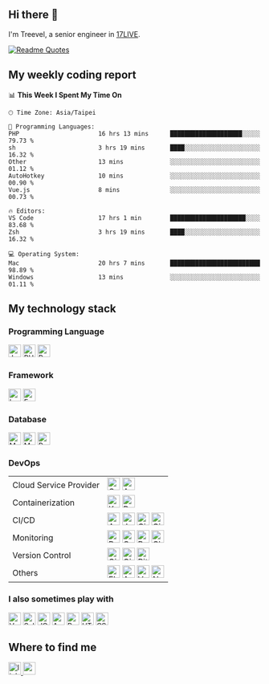 ## Hi there 👋

I'm Treevel, a senior engineer in <a href="https://17.live/en">17LIVE</a>.

[![Readme Quotes](https://quotes-github-readme.vercel.app/api?quote="Focus%20on%20the%20user%2C%20identify%20real%20needs%20and%20pursue%20the%20authentic%20product."&type=horizontal&theme=monokai)](https://github.com/piyushsuthar/github-readme-quotes)

## My weekly coding report

<!--START_SECTION:waka-->
📊 **This Week I Spent My Time On** 

```text
🕑︎ Time Zone: Asia/Taipei

💬 Programming Languages: 
PHP                      16 hrs 13 mins      ████████████████████░░░░░   79.73 % 
sh                       3 hrs 19 mins       ████░░░░░░░░░░░░░░░░░░░░░   16.32 % 
Other                    13 mins             ░░░░░░░░░░░░░░░░░░░░░░░░░   01.12 % 
AutoHotkey               10 mins             ░░░░░░░░░░░░░░░░░░░░░░░░░   00.90 % 
Vue.js                   8 mins              ░░░░░░░░░░░░░░░░░░░░░░░░░   00.73 % 

🔥 Editors: 
VS Code                  17 hrs 1 min        █████████████████████░░░░   83.68 % 
Zsh                      3 hrs 19 mins       ████░░░░░░░░░░░░░░░░░░░░░   16.32 % 

💻 Operating System: 
Mac                      20 hrs 7 mins       █████████████████████████   98.89 % 
Windows                  13 mins             ░░░░░░░░░░░░░░░░░░░░░░░░░   01.11 % 
```


<!--END_SECTION:waka-->

## My technology stack

### Programming Language

<div>
  <img src="https://img.shields.io/badge/JavaScript-282C34?logo=javascript" alt="JavaScript logo" title="JavaScript" height="25" />
  <img src="https://img.shields.io/badge/PHP-282C34?logo=php"               alt="PHP logo"        title="PHP"        height="25" />
  <img src="https://img.shields.io/badge/Python-282C34?logo=python"         alt="Python logo"     title="Python"     height="25" />
</div>

### Framework

<div>
  <img src="https://img.shields.io/badge/Laravel-282C34?logo=laravel" alt="Laravel logo" title="Laravel" height="25" />
  <img src="https://img.shields.io/badge/Express-282C34?logo=express" alt="Express logo" title="Express" height="25" />
</div>

### Database

<div>
  <img src="https://img.shields.io/badge/MySQL-282C34?logo=mysql"     alt="MySQL logo"   title="MySQL"   height="25" />
  <img src="https://img.shields.io/badge/MongoDB-282C34?logo=mongodb" alt="MongoDB logo" title="MongoDB" height="25" />
  <img src="https://img.shields.io/badge/Redis-282C34?logo=redis"     alt="Redis logo"   title="Redis"   height="25" />
</div>

### DevOps

<table>
    <tr>
        <td>Cloud Service Provider</td>
        <td>
          <div>
            <img src="https://img.shields.io/badge/GCP-282C34?logo=googlecloud" alt="GCP logo" title="GCP" height="25" />
            <img src="https://img.shields.io/badge/AWS-282C34?logo=amazonaws"   alt="AWS logo" title="AWS" height="25" />
          </div>
        </td>
    </tr>
    <tr>
        <td>Containerization</td>
        <td>
          <div>
            <img src="https://img.shields.io/badge/K8s-282C34?logo=kubernetes" alt="K8s logo"    title="K8s"    height="25" />
            <img src="https://img.shields.io/badge/Docker-282C34?logo=docker"  alt="Docker logo" title="Docker" height="25" />
          </div>
        </td>
    </tr>
    <tr>
        <td>CI/CD</td>
        <td>
          <div>
            <img src="https://img.shields.io/badge/Argo-282C34?logo=argo"                    alt="Argo logo"           title="Argo"           height="25" />
            <img src="https://img.shields.io/badge/Jenkins-282C34?logo=jenkins"              alt="Jenkins logo"        title="Jenkins"        height="25" />
            <img src="https://img.shields.io/badge/CircleCI-282C34?logo=circleci"            alt="CircleCI logo"       title="CircleCI"       height="25" />
            <img src="https://img.shields.io/badge/GitHub_Actions-282C34?logo=githubactions" alt="GitHub Actions logo" title="GitHub Actions" height="25" />
          </div>
        </td>
    </tr>
      <tr>
        <td>Monitoring</td>
        <td>
          <div>
            <img src="https://img.shields.io/badge/Datadog-282C34?logo=datadog"              alt="Datadog logo"          title="Datadog"          height="25" />
            <img src="https://img.shields.io/badge/Garafana-282C34?logo=grafana"             alt="Garafana logo"         title="Garafana"         height="25" />
            <img src="https://img.shields.io/badge/Prometheus-282C34?logo=prometheus"        alt="Prometheus logo"       title="Prometheus"       height="25" />
            <img src="https://img.shields.io/badge/Cloud_Monitoring-282C34?logo=googlecloud" alt="Cloud Monitoring logo" title="Cloud Monitoring" height="25" />
          </div>
        </td>
    </tr>
      <tr>
        <td>Version Control</td>
        <td>
          <div>
            <img src="https://img.shields.io/badge/Git-282C34?logo=git"             alt="Git logo"       title="Git"       height="25" />
            <img src="https://img.shields.io/badge/GitHub-282C34?logo=github"       alt="GitHub logo"    title="GitHub"    height="25" />
            <img src="https://img.shields.io/badge/Bitbucket-282C34?logo=bitbucket" alt="Bitbucket logo" title="Bitbucket" height="25" />
          </div>
        </td>
    </tr>
      <tr>
        <td>Others</td>
        <td>
          <div>
            <img src="https://img.shields.io/badge/ELK-282C34?logo=elasticstack" alt="ELK logo"     title="ELK"     height="25" />
            <img src="https://img.shields.io/badge/Ansible-282C34?logo=ansible"  alt="Ansible logo" title="Ansible" height="25" />
            <img src="https://img.shields.io/badge/Vault-282C34?logo=vault"      alt="Vault logo"   title="Vault"   height="25" />
            <img src="https://img.shields.io/badge/Nginx-282C34?logo=nginx"      alt="Nginx logo"   title="Nginx"   height="25" />
          </div>
        </td>
    </tr>
</table>

### I also sometimes play with

<div>
  <img src="https://img.shields.io/badge/Vue.js-282C34?logo=vuedotjs"     alt="Vue.js logo"    title="Vue.js"    height="25" />
  <img src="https://img.shields.io/badge/Selenium-282C34?logo=selenium"   alt="Selenium logo"  title="Selenium"  height="25" />
  <img src="https://img.shields.io/badge/JQuery-282C34?logo=jquery"       alt="JQuery logo"    title="JQuery"    height="25" />
  <img src="https://img.shields.io/badge/AngularJS-282C34?logo=angular"   alt="Angular logo"   title="Angular"   height="25" />
  <img src="https://img.shields.io/badge/Bootstrap-282C34?logo=bootstrap" alt="Bootstrap logo" title="Bootstrap" height="25" />
  <img src="https://img.shields.io/badge/HTML-282C34?logo=html5"          alt="HTML logo"      title="HTML"      height="25" />
  <img src="https://img.shields.io/badge/CSS-282C34?logo=css3"            alt="CSS logo"       title="CSS"       height="25" />
</div>

## Where to find me

<div>
  <a href="https://www.linkedin.com/in/treevel">
    <img src="https://img.shields.io/badge/linkedin-282C34?logo=linkedin" alt="linkedin logo" title="linkedin" height="25" />
  </a>
  <a href="mailto:treevel.github@gmail.com">
    <img src="https://img.shields.io/badge/gmail-282C34?logo=gmail" alt="gmail logo" title="gmail" height="25" />
  </a>
</div>
